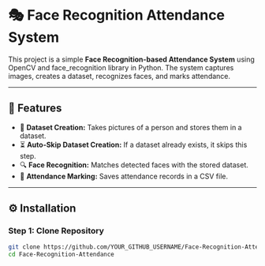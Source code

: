 # 🎭 Face Recognition Attendance System

This project is a simple **Face Recognition-based Attendance System** using OpenCV and face_recognition library in Python. The system captures images, creates a dataset, recognizes faces, and marks attendance.

---

## 📌 **Features**
- 📸 **Dataset Creation:** Takes pictures of a person and stores them in a dataset.
- ⏳ **Auto-Skip Dataset Creation:** If a dataset already exists, it skips this step.
- 🔍 **Face Recognition:** Matches detected faces with the stored dataset.
- 📝 **Attendance Marking:** Saves attendance records in a CSV file.

---

## ⚙️ **Installation**
### **Step 1: Clone Repository**
```bash
git clone https://github.com/YOUR_GITHUB_USERNAME/Face-Recognition-Attendance.git
cd Face-Recognition-Attendance

